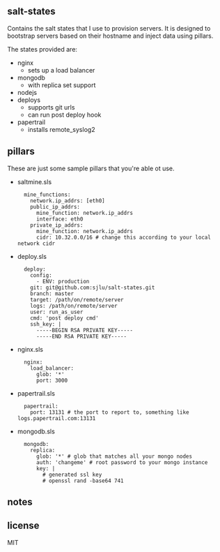 ## salt-states

Contains the salt states that I use to provision servers. It is designed to bootstrap servers based on their hostname and inject data using pillars.

The states provided are:
* nginx
  * sets up a load balancer
* mongodb
  * with replica set support
* nodejs
* deploys
  * supports git urls
  * can run post deploy hook
* papertrail
  * installs remote_syslog2

## pillars

These are just some sample pillars that you're able ot use.

* saltmine.sls

        mine_functions:
          network.ip_addrs: [eth0]
          public_ip_addrs:
            mine_function: network.ip_addrs
            interface: eth0
          private_ip_addrs:
            mine_function: network.ip_addrs
            cidr: 10.32.0.0/16 # change this according to your local network cidr

* deploy.sls

        deploy:
          config:
            - ENV: production
          git: git@github.com:sjlu/salt-states.git
          branch: master
          target: /path/on/remote/server
          logs: /path/on/remote/server
          user: run_as_user
          cmd: 'post deploy cmd'
          ssh_key: |
            -----BEGIN RSA PRIVATE KEY-----
            -----END RSA PRIVATE KEY-----

* nginx.sls

        nginx:
          load_balancer:
            glob: '*'
            port: 3000

* papertrail.sls

        papertrail:
          port: 13131 # the port to report to, something like logs.papertrail.com:13131

* mongodb.sls

        mongodb:
          replica:
            glob: '*' # glob that matches all your mongo nodes
            auth: 'changeme' # root password to your mongo instance
            key: |
              # generated ssl key
              # openssl rand -base64 741

## notes

## license

MIT
